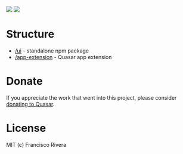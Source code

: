<img src="https://img.shields.io/npm/v/@controleonline/quasar-contracts-ui.svg?label=@controleonline/quasar-contracts-ui">
<img src="https://img.shields.io/npm/v/@controleonline/quasar-app-extension-contracts-ui.svg?label=@controleonline/quasar-app-extension-contracts-ui">

# Structure
* [/ui](ui) - standalone npm package
* [/app-extension](app-extension) - Quasar app extension

# Donate
If you appreciate the work that went into this project, please consider [donating to Quasar](https://donate.quasar.dev).

# License
MIT (c) Francisco Rivera
